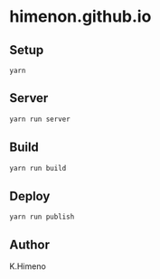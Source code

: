 # himenon.github.io

## Setup

```
yarn
```

## Server

```bash
yarn run server
```

## Build

```bash
yarn run build
```

## Deploy

```
yarn run publish
```

## Author

K.Himeno
